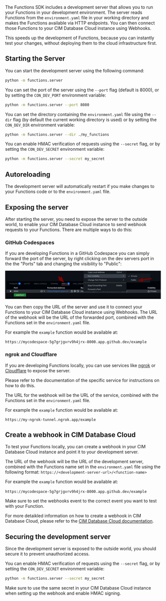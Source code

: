The Functions SDK includes a development server that allows you to run your Functions in your development environment. The server reads Functions from the `environment.yaml` file in your working directory and makes the Functions available via HTTP endpoints. You can then connect those Functions to your CIM Database Cloud instance using Webhooks.

This speeds up the development of Functions, because you can instantly test your changes, without deploying them to the cloud infrastructure first.

## Starting the Server

You can start the development server using the following command:

```bash
python -m functions.server
```

You can set the port of the server using the `--port` flag (default is 8000), or by setting the `CON_DEV_PORT` environment variable:

```bash
python -m functions.server --port 8080
```

You can set the directory containing the `environment.yaml` file using the `--dir` flag (by default the current working directory is used) or by setting the `CON_DEV_DIR` environment variable:

```bash
python -m functions.server --dir ./my_functions
```

You can enable HMAC verification of requests using the `--secret` flag, or by setting the `CON_DEV_SECRET` environment variable:

```bash
python -m functions.server --secret my_secret
```

## Autoreloading

The development server will automatically restart if you make changes to your Functions code or to the `environment.yaml` file.

## Exposing the server

After starting the server, you need to expose the server to the outside world, to enable your CIM Database Cloud instance to send webhook requests to your Functions.
There are multiple ways to do this:

### GitHub Codespaces

If you are developing Functions in a GitHub Codespace you can simply forward the port of the server, by right clicking on the dev servers port in the the "Ports" tab and changing the visibility to "Public":

![GitHub Codespaces](./assets/codespace_port_visibility.png)

You can then copy the URL of the server and use it to connect your Functions to your CIM Database Cloud instance using Webhooks.
The URL of the webhook will be the URL of the forwarded port, combined with the Functions set in the `environment.yaml` file.

For example the `example` function would be available at:

```
https://mycodespace-5g7grjgvrv9h4jrx-8000.app.github.dev/example
```

### ngrok and Cloudflare

If you are developing Functions locally, you can use services like [ngrok](https://ngrok.com/) or [Cloudflare](https://cloudflare.com) to expose the server.

Please refer to the documentation of the specific service for instructions on how to do this.

The URL for the webhook will be the URL of the service, combined with the Functions set in the `environment.yaml` file.

For example the `example` function would be available at:

```
https://my-ngrok-tunnel.ngrok.app/example
```

## Create a webhook in CIM Database Cloud

To test your Functions locally, you can create a webhook in your CIM Database Cloud instance and point it to your development server.

The URL of the webhook will be the URL of the development server, combined with the Functions name set in the `environment.yaml` file using the following format: `https://<development-server-url>/<function-name>`

For example the `example` function would be available at:

```https://mycodespace-5g7grjgvrv9h4jrx-8000.app.github.dev/example```


Make sure to set the webhooks event to the correct event you want to test with your Function.

For more detaikled information on how to create a webhook in CIM Database Cloud, please refer to the [CIM Database Cloud documentation](https://saas-docs.contact-cloud.com/2025.7.0-en/admin/admin-contact_cloud/saas_admin/webhooks).


## Securing the development server

Since the development server is exposed to the outside world, you should secure it to prevent unauthorized access.

You can enable HMAC verification of requests using the `--secret` flag, or by setting the `CON_DEV_SECRET` environment variable:

```bash
python -m functions.server --secret my_secret
```

Make sure to use the same secret in your CIM Database Cloud instance when setting up the webhook and enable HMAC signing.
